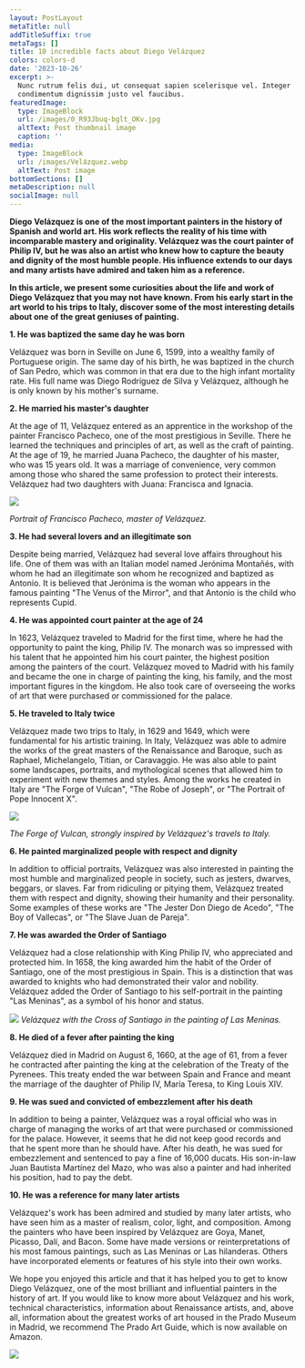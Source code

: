 ```yaml
---
layout: PostLayout
metaTitle: null
addTitleSuffix: true
metaTags: []
title: 10 incredible facts about Diego Velázquez
colors: colors-d
date: '2023-10-26'
excerpt: >-
  Nunc rutrum felis dui, ut consequat sapien scelerisque vel. Integer
  condimentum dignissim justo vel faucibus.
featuredImage:
  type: ImageBlock
  url: /images/0_R93Jbuq-bglt_OKv.jpg
  altText: Post thumbnail image
  caption: ''
media:
  type: ImageBlock
  url: /images/Velázquez.webp
  altText: Post image
bottomSections: []
metaDescription: null
socialImage: null
---
```

**Diego Velázquez is one of the most important painters in the history of Spanish and world art. His work reflects the reality of his time with incomparable mastery and originality. Velázquez was the court painter of Philip IV, but he was also an artist who knew how to capture the beauty and dignity of the most humble people. His influence extends to our days and many artists have admired and taken him as a reference.**

**In this article, we present some curiosities about the life and work of Diego Velázquez that you may not have known. From his early start in the art world to his trips to Italy, discover some of the most interesting details about one of the great geniuses of painting.**

**1. He was baptized the same day he was born**

Velázquez was born in Seville on June 6, 1599, into a wealthy family of Portuguese origin. The same day of his birth, he was baptized in the church of San Pedro, which was common in that era due to the high infant mortality rate. His full name was Diego Rodríguez de Silva y Velázquez, although he is only known by his mother's surname.

**2. He married his master's daughter**

At the age of 11, Velázquez entered as an apprentice in the workshop of the painter Francisco Pacheco, one of the most prestigious in Seville. There he learned the techniques and principles of art, as well as the craft of painting. At the age of 19, he married Juana Pacheco, the daughter of his master, who was 15 years old. It was a marriage of convenience, very common among those who shared the same profession to protect their interests. Velázquez had two daughters with Juana: Francisca and Ignacia.

![](https://2.bp.blogspot.com/-sEUe9MRSs_k/Vq49HOj40tI/AAAAAAAAC4k/KpelsQaCQgo/w1200-h630-p-k-no-nu/Retrato%2Bde%2BFrancisco%2BPacheco%2Bpor%2BDiego%2BVel%25C3%25A1zquez%2B%2528Museo%2Bdel%2BPrado%2529.jpg)

*Portrait of Francisco Pacheco, master of Velázquez.*

**3. He had several lovers and an illegitimate son**

Despite being married, Velázquez had several love affairs throughout his life. One of them was with an Italian model named Jerónima Montañés, with whom he had an illegitimate son whom he recognized and baptized as Antonio. It is believed that Jerónima is the woman who appears in the famous painting "The Venus of the Mirror", and that Antonio is the child who represents Cupid.

**4. He was appointed court painter at the age of 24**

In 1623, Velázquez traveled to Madrid for the first time, where he had the opportunity to paint the king, Philip IV. The monarch was so impressed with his talent that he appointed him his court painter, the highest position among the painters of the court. Velázquez moved to Madrid with his family and became the one in charge of painting the king, his family, and the most important figures in the kingdom. He also took care of overseeing the works of art that were purchased or commissioned for the palace.

**5. He traveled to Italy twice**

Velázquez made two trips to Italy, in 1629 and 1649, which were fundamental for his artistic training. In Italy, Velázquez was able to admire the works of the great masters of the Renaissance and Baroque, such as Raphael, Michelangelo, Titian, or Caravaggio. He was also able to paint some landscapes, portraits, and mythological scenes that allowed him to experiment with new themes and styles. Among the works he created in Italy are "The Forge of Vulcan", "The Robe of Joseph", or "The Portrait of Pope Innocent X".

![](https://upload.wikimedia.org/wikipedia/commons/a/ae/Vel%C3%A1zquez_-_La_Fragua_de_Vulcano_%28Museo_del_Prado%2C_1630%29.jpg)

*The Forge of Vulcan, strongly inspired by Velázquez's travels to Italy.*

**6. He painted marginalized people with respect and dignity**

In addition to official portraits, Velázquez was also interested in painting the most humble and marginalized people in society, such as jesters, dwarves, beggars, or slaves. Far from ridiculing or pitying them, Velázquez treated them with respect and dignity, showing their humanity and their personality. Some examples of these works are "The Jester Don Diego de Acedo", "The Boy of Vallecas", or "The Slave Juan de Pareja".

**7. He was awarded the Order of Santiago**

Velázquez had a close relationship with King Philip IV, who appreciated and protected him. In 1658, the king awarded him the habit of the Order of Santiago, one of the most prestigious in Spain. This is a distinction that was awarded to knights who had demonstrated their valor and nobility. Velázquez added the Order of Santiago to his self-portrait in the painting "Las Meninas", as a symbol of his honor and status.

![](https://img2.rtve.es/i/?w=1600&i=1630997276806.jpg)
*Velázquez with the Cross of Santiago in the painting of Las Meninas.*

**8. He died of a fever after painting the king**

Velázquez died in Madrid on August 6, 1660, at the age of 61, from a fever he contracted after painting the king at the celebration of the Treaty of the Pyrenees. This treaty ended the war between Spain and France and meant the marriage of the daughter of Philip IV, María Teresa, to King Louis XIV.

**9. He was sued and convicted of embezzlement after his death**

In addition to being a painter, Velázquez was a royal official who was in charge of managing the works of art that were purchased or commissioned for the palace. However, it seems that he did not keep good records and that he spent more than he should have. After his death, he was sued for embezzlement and sentenced to pay a fine of 16,000 ducats. His son-in-law Juan Bautista Martínez del Mazo, who was also a painter and had inherited his position, had to pay the debt.

**10. He was a reference for many later artists**

Velázquez's work has been admired and studied by many later artists, who have seen him as a master of realism, color, light, and composition. Among the painters who have been inspired by Velázquez are Goya, Manet, Picasso, Dalí, and Bacon. Some have made versions or reinterpretations of his most famous paintings, such as Las Meninas or Las hilanderas. Others have incorporated elements or features of his style into their own works.

We hope you enjoyed this article and that it has helped you to get to know Diego Velázquez, one of the most brilliant and influential painters in the history of art. If you would like to know more about Velázquez and his work, technical characteristics, information about Renaissance artists, and, above all, information about the greatest works of art housed in the Prado Museum in Madrid, we recommend The Prado Art Guide, which is now available on Amazon.

![](/images/1659095223.png)
